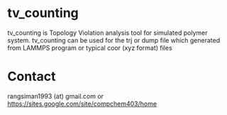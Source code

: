 # tv_counting
tv_counting is Topology Violation analysis tool for simulated polymer system. tv_counting can be used for the trj or dump file which generated from LAMMPS program or typical coor (xyz format) files

# Contact
rangsiman1993 (at) gmail.com or https://sites.google.com/site/compchem403/home
